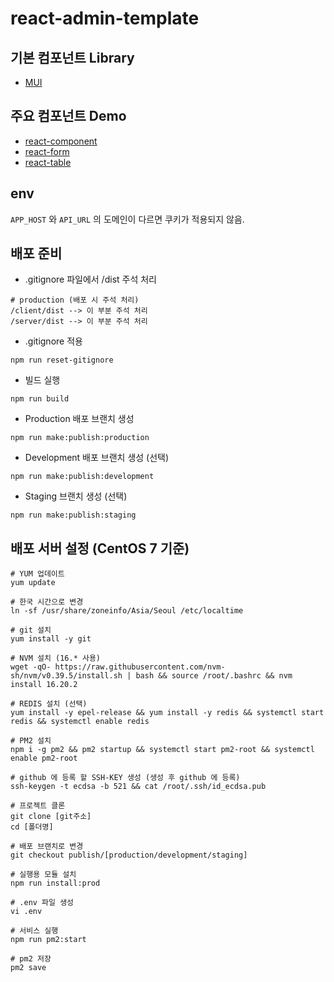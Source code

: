 # react-admin-template

## 기본 컴포넌트 Library

- [MUI](https://mui.com/)

## 주요 컴포넌트 Demo

- [react-component](https://parkdigy.github.io/react-component/)
- [react-form](https://parkdigy.github.io/react-form/)
- [react-table](https://parkdigy.github.io/react-table/)

## env
`APP_HOST` 와 `API_URL` 의 도메인이 다르면 쿠키가 적용되지 않음.

## 배포 준비
- .gitignore 파일에서 /dist 주석 처리
```
# production (배포 시 주석 처리)
/client/dist --> 이 부분 주석 처리
/server/dist --> 이 부분 주석 처리
```

- .gitignore 적용
```shell
npm run reset-gitignore
```

- 빌드 실행
```shell
npm run build
```

- Production 배포 브랜치 생성
```shell
npm run make:publish:production
```

- Development 배포 브랜치 생성 (선택)
```shell
npm run make:publish:development
```

- Staging 브랜치 생성 (선택)
```shell
npm run make:publish:staging
```

## 배포 서버 설정 (CentOS 7 기준)
```shell
# YUM 업데이트
yum update

# 한국 시간으로 변경
ln -sf /usr/share/zoneinfo/Asia/Seoul /etc/localtime

# git 설치
yum install -y git

# NVM 설치 (16.* 사용)
wget -qO- https://raw.githubusercontent.com/nvm-sh/nvm/v0.39.5/install.sh | bash && source /root/.bashrc && nvm install 16.20.2 

# REDIS 설치 (선택)
yum install -y epel-release && yum install -y redis && systemctl start redis && systemctl enable redis 

# PM2 설치
npm i -g pm2 && pm2 startup && systemctl start pm2-root && systemctl enable pm2-root

# github 에 등록 할 SSH-KEY 생성 (생성 후 github 에 등록)
ssh-keygen -t ecdsa -b 521 && cat /root/.ssh/id_ecdsa.pub

# 프로젝트 클론
git clone [git주소]
cd [폴더명]

# 배포 브랜치로 변경
git checkout publish/[production/development/staging]

# 실행용 모듈 설치
npm run install:prod

# .env 파일 생성
vi .env

# 서비스 실행
npm run pm2:start

# pm2 저장
pm2 save
```
